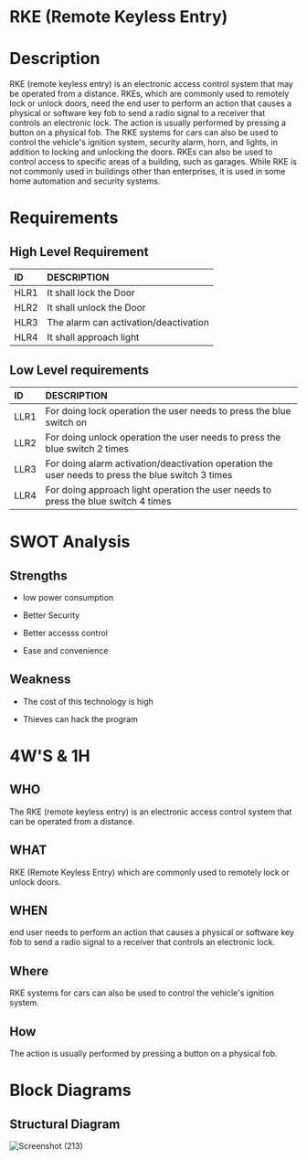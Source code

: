 # RKE (Remote Keyless Entry)

# Description 
RKE (remote keyless entry) is an electronic access control system that may be operated from a distance. RKEs, which are commonly used to remotely lock or unlock doors, need the end user to perform an action that causes a physical or software key fob to send a radio signal to a receiver that controls an electronic lock. The action is usually performed by pressing a button on a physical fob. The RKE systems for cars can also be used to control the vehicle's ignition system, security alarm, horn, and lights, in addition to locking and unlocking the doors. RKEs can also be used to control access to specific areas of a building, such as garages. While RKE is not commonly used in buildings other than enterprises, it is used in some home automation and security systems.

# Requirements 
## High Level Requirement

|ID  |DESCRIPTION                          | 
|:---|:------------------------------------|
|HLR1|It shall lock the Door               |
|HLR2|It shall unlock the Door             |
|HLR3|The alarm can activation/deactivation|
|HLR4|It shall approach light              |

## Low  Level requirements 
|ID  |DESCRIPTION                                                                                      | 
|:---|:------------------------------------------------------------------------------------------------|
|LLR1|For doing lock operation the user needs to press the blue switch on                              |
|LLR2|For doing unlock operation the user needs to press the blue switch 2 times                       |
|LLR3|For doing alarm activation/deactivation operation the user needs to press the blue switch 3 times|
|LLR4|For doing approach light operation the user needs to press the blue switch 4 times               |


# SWOT Analysis
## Strengths
* low power consumption 

* Better Security

* Better accesss control

* Ease and convenience

## Weakness
* The cost of this technology is high

* Thieves can hack the program

# 4W'S & 1H
## WHO 
The RKE (remote keyless entry) is an electronic access control system that can be operated from a distance.

## WHAT 
RKE (Remote Keyless Entry) which are commonly used to remotely lock or unlock doors.

## WHEN
end user needs to perform an action that causes a physical or software key fob to send a radio signal to a receiver that controls an electronic lock.

## Where
RKE systems for cars can also be used to control the vehicle's ignition system.

## How
The action is usually performed by pressing a button on a physical fob.

# Block Diagrams 
## Structural Diagram 

![Screenshot (213)](https://user-images.githubusercontent.com/98865009/157795863-a1a36bb1-7ffc-4adb-92e0-691b0b2f5533.png)





